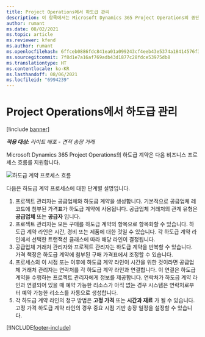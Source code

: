 ```yaml
---
title: Project Operations에서 하도급 관리
description: 이 항목에서는 Microsoft Dynamics 365 Project Operations의 종단 간 하도급 관리 프로세스에 대한 개요를 제공합니다.
author: rumant
ms.date: 08/02/2021
ms.topic: article
ms.reviewer: kfend
ms.author: rumant
ms.openlocfilehash: 6ffceb0886fdc841ea01a099243cf4eeb43e5374a18414576f3639a3e50857fd
ms.sourcegitcommit: 7f8d1e7a16af769adb43d1877c28fdce53975db8
ms.translationtype: HT
ms.contentlocale: ko-KR
ms.lasthandoff: 08/06/2021
ms.locfileid: "6994239"
---
```

# <a name="subcontract-management-in-project-operations"></a>Project Operations에서 하도급 관리

[!include [banner](../../includes/dataverse-preview.md)]

_**적용 대상:** 라이트 배포 - 견적 송장 거래_

Microsoft Dynamics 365 Project Operations의 하도급 계약은 다음 비즈니스 프로세스 흐름를 지원합니다.

![하도급 계약 프로세스 흐름](../media/SubcontractingProcessFlow.png)

다음은 하도급 계약 프로세스에 대한 단계별 설명입니다.

1. 프로젝트 관리자는 공급업체와 하도급 계약을 생성합니다. 기본적으로 공급업체 레코드에 첨부된 가격표가 하도급 계약에 사용됩니다. 공급업체 거래처의 관계 유형은 **공급업체** 또는 **공급자** 입니다.
2. 프로젝트 관리자는 모든 구매를 하도급 계약의 항목으로 항목화할 수 있습니다. 하도급 계약 라인은 시간, 경비 또는 제품에 대한 것일 수 있습니다. 각 하도급 계약 라인에서 선택한 트랜잭션 클래스에 따라 해당 라인이 결정됩니다.
3. 공급업체 거래처 관리자와 프로젝트 관리자는 하도급 계약을 반복할 수 있습니다. 가격 책정은 하도급 계약에 첨부된 구매 가격표에서 조정할 수 있습니다.
4. 프로세스의 이 시점 또는 이후에 하도급 계약 라인이 시간을 위한 것이라면 공급업체 거래처 관리자는 연락처를 각 하도급 계약 라인과 연결합니다. 이 연결은 하도급 계약을 수행하는 프로젝트 관리자에게 정보를 제공합니다. 연락처가 하도급 계약 라인과 연결되어 있을 때 예약 가능한 리소스가 아직 없는 경우 시스템은 연락처로부터 예약 가능한 리소스를 자동으로 생성합니다.
5. 각 하도급 계약 라인의 청구 방법은 **고정 가격** 또는 **시간과 재료** 가 될 수 있습니다. 고정 가격 하도급 계약 라인의 경우 중요 시점 기반 송장 일정을 설정할 수 있습니다.

[!INCLUDE[footer-include](../../includes/footer-banner.md)]
